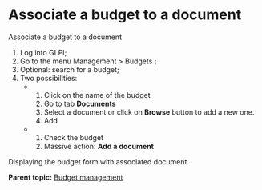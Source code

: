 Associate a budget to a document
================================

Associate a budget to a document

1.  Log into GLPI;
2.  Go to the menu Management \> Budgets ;
3.  Optional: search for a budget;
4.  Two possibilities:
    -   1.  Click on the name of the budget
        2.  Go to tab **Documents**
        3.  Select a document or click on **Browse** button to add a new
            one.
        4.  Add

    -   1.  Check the budget
        2.  Massive action: **Add a document**

Displaying the budget form with associated document

**Parent topic:** [Budget
management](../glpi/management_budget.html "Budgets are managed via menu Management > Budgets")
